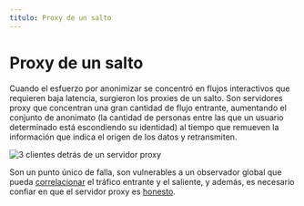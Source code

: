 ```yaml
---
titulo: Proxy de un salto
---
```


Proxy de un salto
=================

Cuando el esfuerzo por anonimizar se concentró en flujos interactivos que requieren baja latencia, surgieron los proxies de un
salto. Son servidores proxy que concentran una gran cantidad de flujo entrante, aumentando el conjunto de anonimato (la cantidad
de personas entre las que un usuario determinado está escondiendo su identidad) al tiempo que remueven la información que indica
el origen de los datos y retransmiten.

![3 clientes detrás de un servidor proxy](/imagenes/proxy.png "El servidor proxy oculta a los clientes detrás de una única fachada")

Son un punto único de falla, son vulnerables a un observador global que pueda [correlacionar] el tráfico entrante y el saliente, y
además, es necesario confiar en que el servidor proxy es [honesto].

[correlacionar]: /criptografia/ataques/#confirmacin-de-trfico
[honesto]: http://www.freeproxyserverinfo.com/
